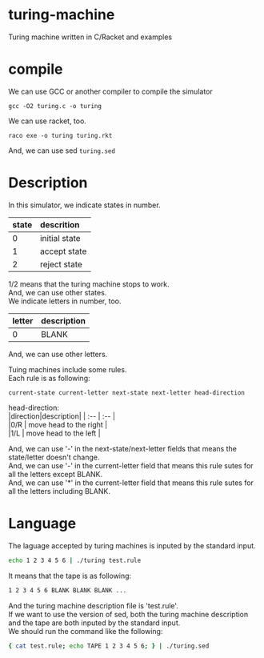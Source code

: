 # turing-machine
Turing machine written in C/Racket and examples

# compile
We can use GCC or another compiler to compile the simulator
```
gcc -O2 turing.c -o turing
```
We can use racket, too.
```
raco exe -o turing turing.rkt
```
And, we can use sed `turing.sed`

# Description
In this simulator, we indicate states in number.  

| state | descrition |  
| :---  | :--------- |  
| 0 | initial state |  
| 1 | accept state |  
| 2 | reject state |  

1/2 means that the turing machine stops to work.  
And, we can use other states.  
We indicate letters in number, too.  

| letter | description |  
| :---  | :--------- |  
|0      | BLANK      |  

And, we can use other letters.

Tuing machines include some rules.  
Each rule is as following:  
```
current-state current-letter next-state next-letter head-direction 
```

head-direction:  
|direction|description|
| :-- | :-- |  
|0/R  | move head to the right |  
|1/L  | move head to the left |  

And, we can use '-' in the next-state/next-letter fields that means the state/letter doesn't change.  
And, we can use '-' in the current-letter field that means this rule sutes for all the letters except BLANK.  
And, we can use '*' in the current-letter field that means this rule sutes for all the letters including BLANK.

# Language
The laguage accepted by turing machines is inputed by the standard input.
```bash
echo 1 2 3 4 5 6 | ./turing test.rule
```
It means that the tape is as following:
```bash
1 2 3 4 5 6 BLANK BLANK BLANK ...
```
And the turing machine description file is 'test.rule'.  
If we want to use the version of sed, both the turing machine description and the tape are both inputed by the standard input.  
We should run the command like the following:
```bash
{ cat test.rule; echo TAPE 1 2 3 4 5 6; } | ./turing.sed
```
